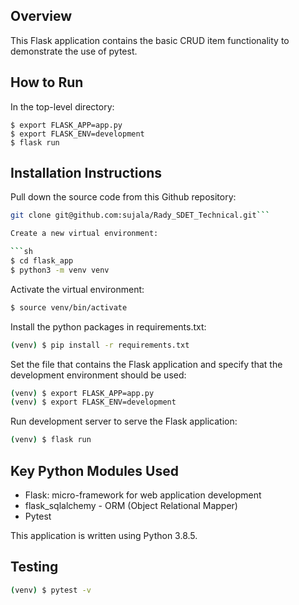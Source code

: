## Overview

This Flask application contains the basic CRUD item functionality to demonstrate the use of pytest.

## How to Run

In the top-level directory:

    $ export FLASK_APP=app.py
    $ export FLASK_ENV=development
    $ flask run

## Installation Instructions

Pull down the source code from this Github repository:

```sh
git clone git@github.com:sujala/Rady_SDET_Technical.git```

Create a new virtual environment:

```sh
$ cd flask_app
$ python3 -m venv venv
```

Activate the virtual environment:

```sh
$ source venv/bin/activate
```

Install the python packages in requirements.txt:

```sh
(venv) $ pip install -r requirements.txt
```

Set the file that contains the Flask application and specify that the development environment should be used:

```sh
(venv) $ export FLASK_APP=app.py
(venv) $ export FLASK_ENV=development
```

Run development server to serve the Flask application:

```sh
(venv) $ flask run
```

## Key Python Modules Used

- Flask: micro-framework for web application development
- flask_sqlalchemy - ORM (Object Relational Mapper)
- Pytest

This application is written using Python 3.8.5.

## Testing

```sh
(venv) $ pytest -v
```
